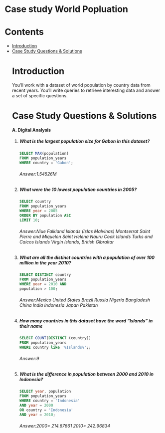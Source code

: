 <h1>Case study World Popluation</h1>
<h1>Contents</h1>

<ul>
  <li><a href="#introduction">Introduction</a></li>
  <li><a href="#casestudyquestionsandsolutions">Case Study Questions & Solutions</a></li>


<h1><a name="introduction">Introduction</a></h1>
<p>You’ll work with a dataset of world population by country data from recent years. You’ll write queries to retrieve interesting data and answer a set of specific questions.


<h1><a name="casestudyquestionsandsolutions"></a>Case Study Questions & Solutions</h1>

<h4><a name="a.digitalanalysis"></a>A. Digital Analysis</h4>
<ol> 
  <li><h5>What is the largest population size for Gabon in this dataset? </h5></li>

  ```sql
SELECT MAX(population)
FROM population_years
WHERE country = 'Gabon';
```
  <h6>Answer:1.54526M</h6>

  
  <li><h5>

What were the 10 lowest population countries in 2005? </h5></li>

  ```sql
SELECT country
FROM population_years
WHERE year = 2005
ORDER BY population ASC
LIMIT 10;
```

   <h6>Answer:Niue
Falkland Islands (Islas Malvinas)
Montserrat
Saint Pierre and Miquelon
Saint Helena
Nauru
Cook Islands
Turks and Caicos Islands
Virgin Islands, British
Gibraltar</h6>


  <li><h5> What are all the distinct countries with a population of over 100 million in the year 2010?</h5></li>

  ```sql
SELECT DISTINCT country
FROM population_years
WHERE year = 2010 AND
population > 100;
```
   <h6>Answer:Mexico
United States
Brazil
Russia
Nigeria
Bangladesh
China
India
Indonesia
Japan
Pakistan</h6>



  <li><h5>How many countries in this dataset have the word “Islands” in their name</h5></li>

  ```sql
SELECT COUNT(DISTINCT (country))
FROM population_years
WHERE country like '%Islands%';;
```
   <h6>Answer:9</h6>



  <li><h5>What is the difference in population between 2000 and 2010 in Indonesia?</h5></li>

  ```sql
SELECT year, population 
FROM population_years
WHERE country = 'Indonesia'
AND year = 2000
OR country = 'Indonesia'
AND year = 2010;
```
   <h6>Answer:2000= 214.67661
2010= 242.96834
</h6>


